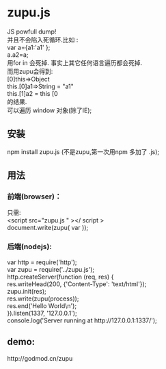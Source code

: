 zupu.js
====

JS powfull dump!<br/>
并且不会陷入死循环.比如 : <br/>
var a={a1:'a1' };<br/>
a.a2=a; <br/>
用for in 会死掉. 事实上其它任何语言遍历都会死掉.<br/>
而用zupu会得到: <br/>
[0]this=>Object <br/>
   this.[0]a1=>String = "a1" <br/>
   this.[1]a2 = this [0 <br/>
的结果.<br/>
可以遍历 window 对象(除了IE);
<h2>安装</h2>
npm install zupu.js (不是zupu,第一次用npm 多加了 .js);
<h2>用法</h2>
<h3>前端(browser)：</h3>
只需:<br/>
&lt;script src="zupu.js " &gt;&lt;/ script &gt;<br/>
document.write(zupu( var ));<br/>

<h3>后端(nodejs): </h3>
var http = require('http');<br/>
var zupu = require('../zupu.js');<br/>
http.createServer(function (req, res) {<br/>
  res.writeHead(200, {'Content-Type': 'text/html'});<br/>
  zupu.init(res);<br/>
  res.write(zupu(process));<br/>
  res.end('Hello World\n');<br/>
}).listen(1337, '127.0.0.1');<br/>
console.log('Server running at http://127.0.0.1:1337/');<br/>

<h2>demo:</h2>
http://godmod.cn/zupu
